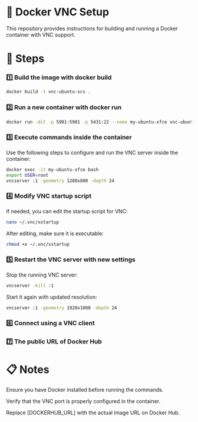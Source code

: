 # 📌 Docker VNC Setup
This repository provides instructions for building and running a Docker container with VNC support.
# 🚀 Steps
### 1️⃣ Build the image with docker build 
```bash
docker build -t vnc-ubuntu-scs .
```
### 2️⃣ Run a new container with docker run
```bash
docker run -dit -p 5901:5901 -p 5431:22 --name my-ubuntu-xfce vnc-ubuntu-scs bash
```
### 3️⃣ Execute commands inside the container
Use the following steps to configure and run the VNC server inside the container:
```bash
docker exec -it my-ubuntu-xfce bash
export USER=root
vncserver :1 -geometry 1280x800 -depth 24
```
### 4️⃣ Modify VNC startup script
If needed, you can edit the startup script for VNC:
```bash
nano ~/.vnc/xstartup
```
After editing, make sure it is executable:
```bash
chmod +x ~/.vnc/xstartup
```
### 5️⃣ Restart the VNC server with new settings
Stop the running VNC server:
```bash
vncserver -kill :1
```
Start it again with updated resolution:
```bash
vncserver :1 -geometry 1920x1080 -depth 24
```
### 6️⃣ Connect using a VNC client
### 7️⃣ The public URL of Docker Hub


# 📋 Notes
Ensure you have Docker installed before running the commands.

Verify that the VNC port is properly configured in the container.

Replace [DOCKERHUB_URL] with the actual image URL on Docker Hub.

